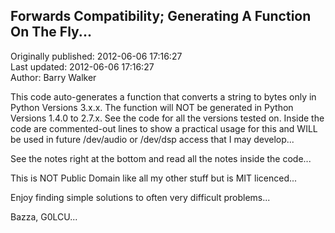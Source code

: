 ## Forwards Compatibility; Generating A Function On The Fly...  
Originally published: 2012-06-06 17:16:27  
Last updated: 2012-06-06 17:16:27  
Author: Barry Walker  
  
This code auto-generates a function that converts a string to bytes only in Python Versions 3.x.x.
The function will NOT be generated in Python Versions 1.4.0 to 2.7.x. See the code for all the versions
tested on. Inside the code are commented-out lines to show a practical usage for this and WILL be used
in future /dev/audio or /dev/dsp access that I may develop...

See the notes right at the bottom and read all the notes inside the code...

This is NOT Public Domain like all my other stuff but is MIT licenced...

Enjoy finding simple solutions to often very difficult problems...

Bazza, G0LCU...
